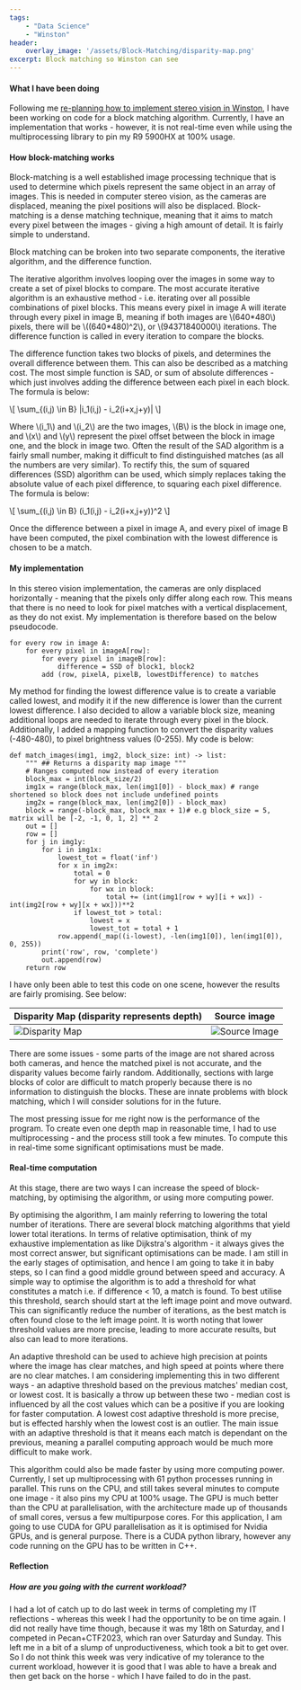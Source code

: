 ```yaml
---
tags:
    - "Data Science"
    - "Winston"
header:
    overlay_image: '/assets/Block-Matching/disparity-map.png'
excerpt: Block matching so Winston can see
---
```


#### What I have been doing

Following me [re-planning how to implement stereo vision in Winston]({{site.url}}/2023/07/31/Rethinking-Stereo-Vision.html), I have been working on code for a block matching algorithm. Currently, I have an implementation that works - however, it is not real-time even while using the multiprocessing library to pin my R9 5900HX at 100% usage.

#### How block-matching works

Block-matching is a well established image processing technique that is used to determine which pixels represent the same object in an array of images. This is needed in computer stereo vision, as the cameras are displaced, meaning the pixel positions will also be displaced. Block-matching is a dense matching technique, meaning that it aims to match every pixel between the images - giving a high amount of detail. It is fairly simple to understand.

Block matching can be broken into two separate components, the iterative algorithm, and the difference function. 

The iterative algorithm involves looping over the images in some way to create a set of pixel blocks to compare. The most accurate iterative algorithm is an exhaustive method - i.e. iterating over all possible combinations of pixel blocks. This means every pixel in image A will iterate through every pixel in image B, meaning if both images are \\(640\*480\\) pixels, there will be \\((640\*480)^2\\), or \\(94371840000\\) iterations. The difference function is called in every iteration to compare the blocks.

The difference function takes two blocks of pixels, and determines the overall difference between them. This can also be described as a matching cost. The most simple function is SAD, or sum of absolute differences - which just involves adding the difference between each pixel in each block. The formula is below:

\\[
    \sum_{(i,j) \in B} |i_1(i,j) - i_2(i+x,j+y)|
\\]

Where \\(i_1\\) and \\(i_2\\) are the two images, \\(B\\) is the block in image one, and \\(x\\) and \\(y\\) represent the pixel offset between the block in image one, and the block in image two. Often the result of the SAD algorithm is a fairly small number, making it difficult to find distinguished matches (as all the numbers are very similar). To rectify this, the sum of squared differences (SSD) algorithm can be used, which simply replaces taking the absolute value of each pixel difference, to squaring each pixel difference. The formula is below:

\\[
    \sum_{(i,j) \in B} (i_1(i,j) - i_2(i+x,j+y))^2
\\]

Once the difference between a pixel in image A, and every pixel of image B have been computed, the pixel combination with the lowest difference is chosen to be a match. 

#### My implementation

In this stereo vision implementation, the cameras are only displaced horizontally - meaning that the pixels only differ along each row. This means that there is no need to look for pixel matches with a vertical displacement, as they do not exist. My implementation is therefore based on the below pseudocode.

<pre><code class="language-plaintext hljs" style="white-space: pre-wrap;">for every row in image A:
    for every pixel in imageA[row]:
        for every pixel in imageB[row]:
            difference = SSD of block1, block2
        add (row, pixelA, pixelB, lowestDifference) to matches
</code></pre>


My method for finding the lowest difference value is to create a variable called lowest, and modify it if the new difference is lower than the current lowest difference. I also decided to allow a variable block size, meaning additional loops are needed to iterate through every pixel in the block. Additionally, I added a mapping function to convert the disparity values (-480-480), to pixel brightness values (0-255). My code is below:

<pre><code class="language-python hljs" style="white-space: pre-wrap;">def match_images(img1, img2, block_size: int) -> list:
    """ ## Returns a disparity map image """
    # Ranges computed now instead of every iteration
    block_max = int(block_size/2)
    img1x = range(block_max, len(img1[0]) - block_max) # range shortened so block does not include undefined points
    img2x = range(block_max, len(img2[0]) - block_max)
    block = range(-block_max, block_max + 1)# e.g block_size = 5, matrix will be [-2, -1, 0, 1, 2] ** 2
    out = []
    row = []
    for j in img1y:
        for i in img1x:
            lowest_tot = float('inf')
            for x in img2x:
                total = 0
                for wy in block:
                    for wx in block:
                        total += (int(img1[row + wy][i + wx]) - int(img2[row + wy][x + wx]))**2
                if lowest_tot > total:
                    lowest = x
                    lowest_tot = total + 1
            row.append(_map((i-lowest), -len(img1[0]), len(img1[0]), 0, 255))
        print('row', row, 'complete')
        out.append(row)
    return row
</code></pre>

I have only been able to test this code on one scene, however the results are fairly promising. See below:

| Disparity Map (disparity represents depth)|Source image|
| --- | --- |
|![Disparity Map]({{site.url}}/assets/Block-Matching/disparity-map.png)|![Source Image]({{site.url}}/assets/Block-Matching/source.png)|

There are some issues - some parts of the image are not shared across both cameras, and hence the matched pixel is not accurate, and the disparity values become fairly random. Additionally, sections with large blocks of color are difficult to match properly because there is no information to distinguish the blocks. These are innate problems with block matching, which I will consider solutions for in the future.

The most pressing issue for me right now is the performance of the program. To create even one depth map in reasonable time, I had to use multiprocessing - and the process still took a few minutes. To compute this in real-time some significant optimisations must be made.

#### Real-time computation

At this stage, there are two ways I can increase the speed of block-matching, by optimising the algorithm, or using more computing power.

By optimising the algorithm, I am mainly referring to lowering the total number of iterations. There are several block matching algorithms that yield lower total iterations. In terms of relative optimisation, think of my exhaustive implementation as like Dijkstra's algorithm - it always gives the most correct answer, but significant optimisations can be made. I am still in the early stages of optimisation, and hence I am going to take it in baby steps, so I can find a good middle ground between speed and accuracy. A simple way to optimise the algorithm is to add a threshold for what constitutes a match i.e. if difference < 10, a match is found. To best utilise this threshold, search should start at the left image point and move outward. This can significantly reduce the number of iterations, as the best match is often found close to the left image point. It is worth noting that lower threshold values are more precise, leading to more accurate results, but also can lead to more iterations. 

An adaptive threshold can be used to achieve high precision at points where the image has clear matches, and high speed at points where there are no clear matches. I am considering implementing this in two different ways - an adaptive threshold based on the previous matches' median cost, or lowest cost. It is basically a throw up between these two - median cost is influenced by all the cost values which can be a positive if you are looking for faster computation. A lowest cost adaptive threshold is more precise, but is effected harshly when the lowest cost is an outlier. The main issue with an adaptive threshold is that it means each match is dependant on the previous, meaning a parallel computing approach would be much more difficult to make work. 

This algorithm could also be made faster by using more computing power. Currently, I set up multiprocessing with 61 python processes running in parallel. This runs on the CPU, and still takes several minutes to compute one image - it also pins my CPU at 100% usage. The GPU is much better than the CPU at parallelisation, with the architecture made up of thousands of small cores, versus a few multipurpose cores. For this application, I am going to use CUDA for GPU parallelisation as it is optimised for Nvidia GPUs, and is general purpose. There is a CUDA python library, however any code running on the GPU has to be written in C++. 

#### Reflection

##### How are you going with the current workload?

I had a lot of catch up to do last week in terms of completing my IT reflections - whereas this week I had the opportunity to be on time again. I did not really have time though, because it was my 18th on Saturday, and I competed in Pecan+CTF2023, which ran over Saturday and Sunday. This left me in a bit of a slump of unproductiveness, which took a bit to get over. So I do not think this week was very indicative of my tolerance to the current workload, however it is good that I was able to have a break and then get back on the horse - which I have failed to do in the past.